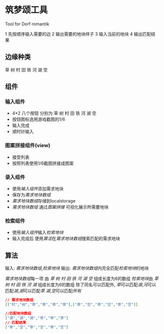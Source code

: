 # 筑梦颂工具
Tool for Dorf romantik

1 先按顺序输入需要的边
2 输出需要的地块样子
3 输入当前的地块
4 输出匹配结果

## 边缘种类
草  树  村  田  铁  河  湖  空

## 组件
### 输入组件
- 4*2 八个按钮 分别为
草  树  村  田  铁  河  湖  空
- 按钮图标选用游戏截图的1/6
- 输入完成
- 顺时针输入
### 图案拼接组件(view)
- 接受列表
- 按照列表使用1/6截图拼接成图案
### 录入组件
- 使用*输入组件*添加需求地块
- 保存为*需求地块数组*
- *需求地块数组*存储到localstorage
- *需求地块数组* 通过*图案拼接* 可视化展示所需要地块

### 检索组件
- 使用*输入组件*输入*检索地块*
- 输入完成后 使用*算法*在*需求地块数组*搜索匹配的需求地块

## 算法
输入: *需求地块数组*,*检索地块*
输出: *需求地块数组*内完全匹配*检索地块*的地块

*需求地块数组*每一项 由 *草  树  村  田  铁  河  湖  空* 组成长度为6的数组
*检索地块*由 *草  树  村  田  铁  河  湖* 组成长度为6的数组
除了同名可以匹配外, 
*草*可以匹配*湖*,*河*可以匹配*湖*,*湖*可以匹配*草 湖*,*空*可以匹配*所有*

```json
// 需求地块数组
[["村","树","草","草","草","草"],["草","空","草","空","草","空"]]

//匹配地块数组
["湖","湖","湖","草","草","草"]
// 匹配结果
["草","空","草","空","草","空"]

```